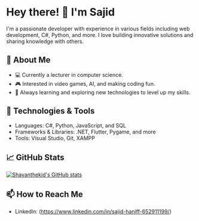 # Hey there! 👋 I'm Sajid

I'm a passionate developer with experience in various fields including web development, C#, Python, and more. I love building innovative solutions and sharing knowledge with others.

## 🚀 About Me
- 💻 Currently a lecturer in computer science.
- 🎮 Interested in video games, AI, and making coding fun.
- 🌱 Always learning and exploring new technologies to level up my skills.

## 🔧 Technologies & Tools
- Languages: C#, Python, JavaScript, and SQL
- Frameworks & Libraries: .NET, Flutter, Pygame, and more
- Tools: Visual Studio, Git, XAMPP

## 📈 GitHub Stats
[![Shayanthekid's GitHub stats](https://github-readme-stats.vercel.app/api?username=shayanthekid)](https://github.com/anuraghazra/github-readme-stats)

## 📫 How to Reach Me
- LinkedIn: (https://www.linkedin.com/in/sajid-haniff-652911199/)
  
